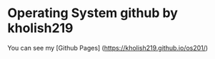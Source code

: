 # Operating System github by kholish219
You can see my [Github Pages] (https://kholish219.github.io/os201/)
